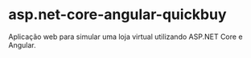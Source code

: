 # asp.net-core-angular-quickbuy
Aplicação web para simular uma loja virtual utilizando ASP.NET Core e Angular.

